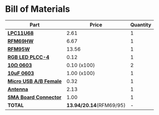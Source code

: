 # Bill of Materials


| Part                                                                                                                 	| Price 	| Quantity |
|----------------------------------------------------------------------------------------------------------------------	|-------	| ---------|
| **[LPC11U68](http://onecall.farnell.com/nxp/lpc11u68jbd48e/mcu-32bit-cortex-m0-50mhz-lqfp/dp/2433462)**              	| 2.61  	| 1|
| **[RFM69HW](http://onecall.farnell.com/hoperf/rfm69hw-868s2/transceiver-20dbm-116dbm-868mhz/dp/RF00489)**            	| 6.67  	| 1|
| **[RFM95W](http://onecall.farnell.com/hoperf/rfm95w-868s2/lora-transceiver-module-20dbm/dp/RF00490)**                 | 13.56   | 1|
| **[RGB LED PLCC-4](http://onecall.farnell.com/broadcom-limited/asmb-mtb1-0a3a2/led-hb-rgb-0-09w-plcc-4/dp/2401106)** 	| 0.12  	| 1|
| **[10Ω 0603](http://onecall.farnell.com/multicomp/mc0063w0603110r/res-thick-film-10r-1-0-063w-0603/dp/9330429)**|0.10 (x100)|2|
| **[10uF 0603](http://onecall.farnell.com/multicomp/mcca000180/mlcc-0603-y5v-25v-1uf/dp/CA06409)**|1.00 (x100)|1|                                	|       	| 1|
| **[Micro USB A/B Female](http://onecall.farnell.com/molex/47589-0001/micro-usb-2-0-type-ab-receptacle/dp/1568023)**|0.32|1|
| **[Antenna](https://www.aliexpress.com/item/GSM-868M-900M-915MHz-antenna-2dbi-SMA-male-connector-5cm-long-RC-Receive-transmit-aerial-2/32511895558.html?spm=2114.01010208.3.354.0NQaiq&ws_ab_test=searchweb0_0,searchweb201602_4_10065_10068_10000074_10000032_119_10060_10062_10056_10055_10000062_10054_301_10059_10099_10000013_10103_10102_10000016_10096_10000056_10000059_10052_10053_10107_10050_10106_10051_10000097_10000094_10000053_10000007_10000050_10084_10000100_10083_10000047_10080_10082_10081_10110_10111_10112_10113_10114_10115_10037_10000041_10000044_10078_10079_10077_10000038_10073_10000035_10122_10121,searchweb201603_2,afswitch_2,ppcSwitch_5,single_sort_2_default&btsid=2f6a1d46-ff44-4a59-8876-1fd172cdf7d6)** | 2.13 | 1 |
| **[SMA Board Connector](http://onecall.farnell.com/lprs/sma-ra-connector/connector-sma-r-angled/dp/2096224)**|1.00|1|
| **TOTAL** | **13.94/20.14**(RFM69/95) | - |
